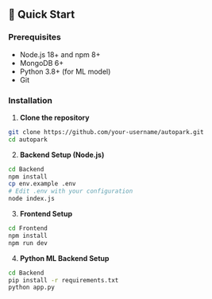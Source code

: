 ## 🚀 Quick Start

### Prerequisites
- Node.js 18+ and npm 8+
- MongoDB 6+
- Python 3.8+ (for ML model)
- Git

### Installation

1. **Clone the repository**
```bash
git clone https://github.com/your-username/autopark.git
cd autopark
```

2. **Backend Setup (Node.js)**
```bash
cd Backend
npm install
cp env.example .env
# Edit .env with your configuration
node index.js
```

3. **Frontend Setup**
```bash
cd Frontend
npm install
npm run dev
```

4. **Python ML Backend Setup** 
```bash
cd Backend
pip install -r requirements.txt
python app.py
```
